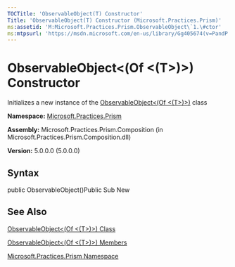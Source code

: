 ```yaml
---
TOCTitle: 'ObservableObject(T) Constructor'
Title: 'ObservableObject(T) Constructor (Microsoft.Practices.Prism)'
ms:assetid: 'M:Microsoft.Practices.Prism.ObservableObject\`1.\#ctor'
ms:mtpsurl: 'https://msdn.microsoft.com/en-us/library/Gg405674(v=PandP.50)'
---
```



# ObservableObject&lt;(Of &lt;(T&gt;)&gt;) Constructor

Initializes a new instance of the [ObservableObject&lt;(Of &lt;(T&gt;)&gt;)](https://msdn.microsoft.com/library/microsoft.practices.prism.observableobject%601) class

**Namespace:** [Microsoft.Practices.Prism](https://msdn.microsoft.com/library/microsoft.practices.prism)
**Assembly:** Microsoft.Practices.Prism.Composition (in Microsoft.Practices.Prism.Composition.dll)

**Version:** 5.0.0.0 (5.0.0.0)

## Syntax

public ObservableObject()Public Sub New

## See Also

[ObservableObject&lt;(Of &lt;(T&gt;)&gt;) Class](https://msdn.microsoft.com/library/microsoft.practices.prism.observableobject%601)

[ObservableObject&lt;(Of &lt;(T&gt;)&gt;) Members](https://msdn.microsoft.com/allmembers.t:microsoft.practices.prism.observableobject%601)

[Microsoft.Practices.Prism Namespace](https://msdn.microsoft.com/library/microsoft.practices.prism)
